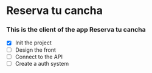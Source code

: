 # Reserva tu cancha

### This is the client of the app Reserva tu cancha

- [x] Init the project
- [ ] Design the front
- [ ] Connect to the API
- [ ] Create a auth system